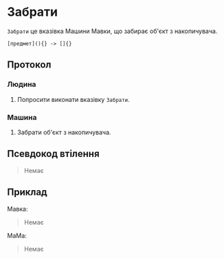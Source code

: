 # Забрати

`Забрати` <keyword>це</keyword> вказівка <subject>Машини Мавки</subject>, що забирає об'єкт з накопичувача.

```
[предмет](){} -> []{}
```

## Протокол

### Людина

1. Попросити виконати вказівку `Забрати`.

### Машина

1. Забрати об'єкт з накопичувача.

## Псевдокод втілення

> Немає

## Приклад

<subject>Мавка</subject>:

> Немає

<subject>МаМа</subject>:

> Немає